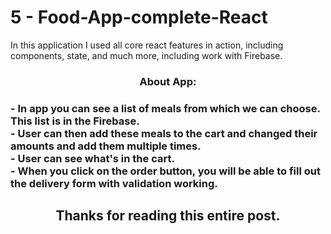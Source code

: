 # 5 - Food-App-complete-React

In this application I used all core react features in action, including components, state, and much more, including work with Firebase.


<h3 align="center">About App:<h3>

<div>- In app you can see a list of meals from which we can choose. This list is in the Firebase.</div>
<div>- User can then add these meals to the cart and changed their amounts and add them multiple times.</div>
<div>- User can see what's in the cart.</div>
<div>- When you click on the order button, you will be able to fill out the delivery form with validation working.</div>


<h2 align="center">Thanks for reading this entire post.<h2>

